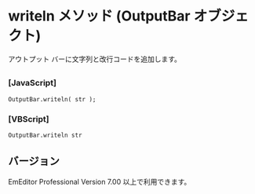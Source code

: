 # writeln メソッド (OutputBar オブジェクト)

アウトプット バーに文字列と改行コードを追加します。

## 

### \[JavaScript\]

```
OutputBar.writeln( str );
```

### \[VBScript\]

```
OutputBar.writeln str
```

## バージョン

EmEditor Professional Version 7.00 以上で利用できます。
